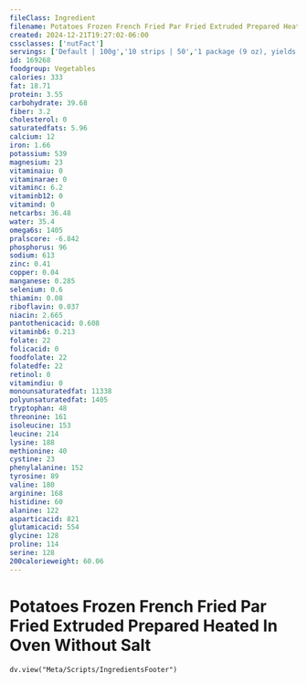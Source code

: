 ```yaml
---
fileClass: Ingredient
filename: Potatoes Frozen French Fried Par Fried Extruded Prepared Heated In Oven Without Salt
created: 2024-12-21T19:27:02-06:00
cssclasses: ['nutFact']
servings: ['Default | 100g','10 strips | 50','1 package (9 oz), yields | 198']
id: 169268
foodgroup: Vegetables
calories: 333
fat: 18.71
protein: 3.55
carbohydrate: 39.68
fiber: 3.2
cholesterol: 0
saturatedfats: 5.96
calcium: 12
iron: 1.66
potassium: 539
magnesium: 23
vitaminaiu: 0
vitaminarae: 0
vitaminc: 6.2
vitaminb12: 0
vitamind: 0
netcarbs: 36.48
water: 35.4
omega6s: 1405
pralscore: -6.842
phosphorus: 96
sodium: 613
zinc: 0.41
copper: 0.04
manganese: 0.285
selenium: 0.6
thiamin: 0.08
riboflavin: 0.037
niacin: 2.665
pantothenicacid: 0.608
vitaminb6: 0.213
folate: 22
folicacid: 0
foodfolate: 22
folatedfe: 22
retinol: 0
vitamindiu: 0
monounsaturatedfat: 11338
polyunsaturatedfat: 1405
tryptophan: 48
threonine: 161
isoleucine: 153
leucine: 214
lysine: 188
methionine: 40
cystine: 23
phenylalanine: 152
tyrosine: 89
valine: 180
arginine: 168
histidine: 60
alanine: 122
asparticacid: 821
glutamicacid: 554
glycine: 128
proline: 114
serine: 128
200calorieweight: 60.06
---
```


# Potatoes Frozen French Fried Par Fried Extruded Prepared Heated In Oven Without Salt

```dataviewjs
dv.view("Meta/Scripts/IngredientsFooter")
```